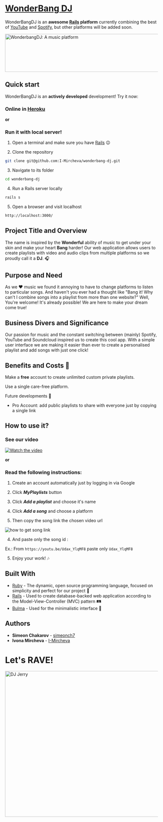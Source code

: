 # [WonderBang DJ](https://wonderbang-dj.herokuapp.com) 

WonderBangDJ is an **awesome [Rails](https://rubyonrails.org) platform** currently combining the best of [YouTube](https://www.youtube.com) and [Spotify](https://open.spotify.com), but other platforms will be added soon.

<a href="https://wonderbang-dj.herokuapp.com"><img src="https://scontent.fsof2-1.fna.fbcdn.net/v/t1.15752-9/35076716_2252625164762803_8340418174881103872_n.png?_nc_cat=0&oh=becdb791c64b602691632ee1d726e084&oe=5BA5CB36" alt="WonderbangDJ: A music platform" style="max-width:100%;" width="600" height="125"></a>

## Quick start

WonderBangDJ is an **actively developed** development! Try it now:

### Online in [Heroku](https://wonderbang-dj.herokuapp.com)

**or**

### Run it with local server! 

1. Open a terminal and make sure you have [Rails](https://youtu.be/OHgXELONyTQ) :wink:  

2. Clone the repository 
```sh
git clone git@github.com:I-Mircheva/wonderbang-dj.git 
```
3. Navigate to its folder 
```sh
cd wonderbang-dj 
```
4. Run a Rails server locally  
```sh
rails s 
```
5. Open a browser and visit localhost 
```sh
http://localhost:3000/ 
```
## Project Title and Overview 
The name is inspired by the **Wonderful** ability of music to get under your skin and make your heart **Bang** harder! 
Our web application allows users to create playlists with video and audio clips from multiple platforms so we proudly call it a **DJ**. :headphones: 

## Purpose and Need 
As we :heart: music we found it annoying to have to change platforms to listen to particular songs. 
And haven't you ever had a thought like "Bang it! Why can't I combine songs into a playlist from more than one website?" 
Well, You're welcome! It's already possible! We are here to make your dream come true!


## Business Divers and Significance 
Our passion for music and the constant switching between (mainly) Spotify, YouTube and Soundcloud inspired us to create this cool app. 
With a simple user interface we are making it easier than ever to create a personalised playlist and add songs with just one click! 

## Benefits and Costs :money_with_wings: 
 
Make a **free** account to create unlimited custom private playlists. 
 
Use a single care-free platform. 
 
Future developments :space_invader: 
* Pro Account: add public playlists to share with everyone just by copying a single link 

## How to use it? 
### See our video 

[![Watch the video](https://scontent.fsof2-1.fna.fbcdn.net/v/t1.15752-9/35076716_2252625164762803_8340418174881103872_n.png?_nc_cat=0&oh=becdb791c64b602691632ee1d726e084&oe=5BA5CB36)](http://youtu.be/vt5fpE0bzSY) 

 **or**

### Read the following instructions: 

1. Create an account automatically just by logging in via Google 
 
2. Click ***MyPlaylists*** button 
 
3. Click ***Add a playlist*** and choose it's name 
 
4. Click ***Add a song*** and choose a platform 
 
3. Then copy the song link the chosen video url 
 
![how to get song link](https://www.amoyshare.com/asset/article/youtube-song-downloader/image/copy-url.png) 

4. And paste only the song id : 
 
Ex.: From `https://youtu.be/Udax_YlqMF8` paste only `Udax_YlqMF8` 
 
5. Enjoy your work! :notes: 
 

## Built With

* [Ruby](https://www.ruby-lang.org/en/) - The dynamic, open source programming language, focused on simplicity and perfect for our project :gem: 
* [Rails](https://rubyonrails.org/) - Used to create database-backed web application according to the Model-View-Controller (MVC) pattern :railway_track: 
* [Bulma](https://bulma.io/) - Used for the minimalistic interface :art: 

## Authors

* **Simeon Chakarov** - [simeonch7](https://github.com/simeonch7) 
* **Ivona Mircheva** - [I-Mircheva](https://github.com/I-Mircheva) 

# Let's RAVE!

<img src="https://scontent.fsof2-1.fna.fbcdn.net/v/t1.15752-9/35485989_2252718054753514_9046735545392168960_n.jpg?_nc_cat=0&oh=34ce702fdec2cf5491cd9ded62f40955&oe=5BA4E117" alt="DJ Jerry" style="max-width:100%;" width="641" height="480"></a>
